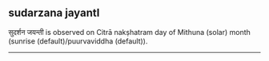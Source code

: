 ## sudarzana jayantI
सुदर्शन जयन्ती is observed on Citrā nakṣhatram day of Mithuna (solar) month (sunrise (default)/puurvaviddha (default)).



---
